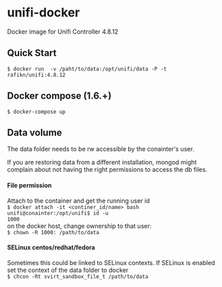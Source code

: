 # unifi-docker
Docker image for Unifi Controller 4.8.12

## Quick Start
`$ docker run  -v /paht/to/data:/opt/unifi/data -P -t rafikn/unifi:4.8.12`

## Docker compose (1.6.+)
`$ docker-compose up`

## Data volume
The data folder needs to be rw accessible by the conainter's user.

If you are restoring data from a different installation, mongod might complain about not having the right permissions to access the db files.

#### File permission
Attach to the container and get the running user id<br>
`$ docker attach -it <continer_id/name> bash`<br>
`unifi@conainter:/opt/unifi$ id -u`<br>
`1000`
<br>
on the docker host, change ownership to that user:<br>
`$ chown -R 1000: /path/to/data`

#### SELinux centos/redhat/fedora
Sometimes this could be linked to SELinux contexts. If SELinux is enabled set the context of the data folder to docker
<br>
`$ chcon -Rt svirt_sandbox_file_t /path/to/data`
<br>
